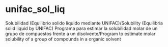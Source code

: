 # unifac_sol_liq
Solubilidad (Equilibrio solido liquido mediante UNIFAC)/Solubility (Equilibria solid liquid by UNIFAC)
Programa para estimar la solubilidad molar de un grupo de compuestos frente a un disolvente/Program to estimate molar solubility of a group of compounds in a organic solvent
